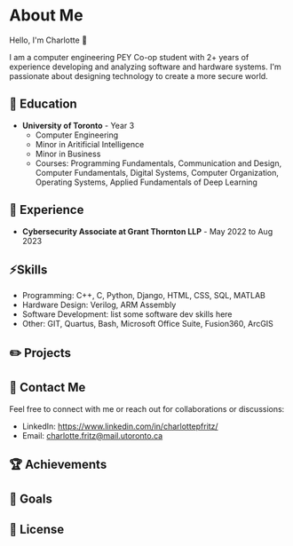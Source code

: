 # About Me

Hello, I'm Charlotte 🌼

I am a computer engineering PEY Co-op student with 2+ years of experience developing and analyzing software and hardware systems. I'm passionate about designing technology to create a more secure world.

## 🌟 Education

- **University of Toronto** - Year 3
  - Computer Engineering
  - Minor in Aritificial Intelligence
  - Minor in Business
  - Courses: Programming Fundamentals, Communication and Design, Computer Fundamentals, Digital
Systems, Computer Organization, Operating Systems, Applied Fundamentals of Deep Learning

## 💼 Experience

- **Cybersecurity Associate at Grant Thornton LLP** - May 2022 to Aug 2023


## ⚡️Skills

- Programming: C++, C, Python, Django, HTML, CSS, SQL, MATLAB 
- Hardware Design: Verilog, ARM Assembly
- Software Development: list some software dev skills here
- Other: GIT, Quartus, Bash, Microsoft Office Suite, Fusion360, ArcGIS


## ✏️ Projects

## 🔗 Contact Me

Feel free to connect with me or reach out for collaborations or discussions:

- LinkedIn: https://www.linkedin.com/in/charlottepfritz/
- Email: charlotte.fritz@mail.utoronto.ca

## 🏆 Achievements


## 🌻 Goals


## 📝 License
